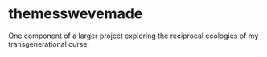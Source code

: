 # themesswevemade
One component of a larger project exploring the reciprocal ecologies of my transgenerational curse.
